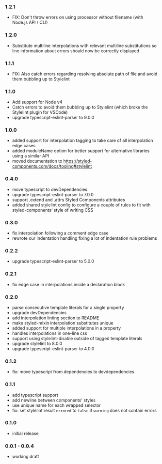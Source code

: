 ### 1.2.1
* FIX: Don't throw errors on using processor without filename (with Node.js API / CLI)

### 1.2.0
* Substitute multiline interpolations with relevant multiline substitutions so line information about errors should now be correctly displayed

### 1.1.1
* FIX: Also catch errors regarding resolving absolute path of file and avoid them bubbling up to Stylelint

### 1.1.0
* Add support for Node v4
* Catch errors to avoid them bubbling up to Stylelint (which broke the Stylelint plugin for VSCode)
* upgrade typescript-eslint-parser to 9.0.0

### 1.0.0
* added support for interpolation tagging to take care of all interpolation edge cases
* added moduleName option for better support for alternative libraries using a similar API
* moved documentation to https://styled-components.com/docs/tooling#stylelint

### 0.4.0
* move typescript to devDependencies
* upgrade typescript-eslint-parser to 7.0.0
* support .extend and .attrs Styled Components attributes
* added shared stylelint config to configure a couple of rules to fit with styled-components’ style of writing CSS

### 0.3.0
* fix interpolation following a comment edge case
* rewrote our indentation handling fixing a lot of indentation rule problems

### 0.2.2
* upgrade typescript-eslint-parser to 5.0.0

### 0.2.1
* fix edge case in interpolations inside a declaration block

### 0.2.0
* parse consecutive template literals for a single property
* upgrade devDependencies
* add interpolation linting section to README
* make styled-mixin interpolation substitutes unique
* added support for multiple interpolations in a property
* handles interpolations in one-line css
* support using stylelint-disable outside of tagged template literals
* upgrade stylelint to 8.0.0
* upgrade typescript-eslint-parser to 4.0.0

### 0.1.2
* fix: move typescript from dependencies to devdependencies

### 0.1.1
* add typescript support
* add newline between components' styles
* use unique name for each wrapped selector
* fix: set stylelint result `errored` to `false` if `warning` does not contain errors

### 0.1.0

* initial release

### 0.0.1 - 0.0.4

* working draft
